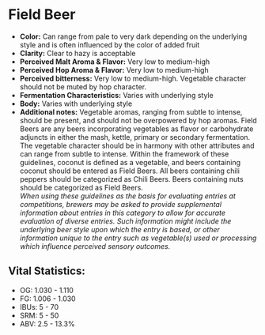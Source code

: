# Field Beer

- **Color:** Can range from pale to very dark depending on the underlying style and is often influenced by the color of added fruit
- **Clarity:** Clear to hazy is acceptable
- **Perceived Malt Aroma & Flavor:** Very low to medium-high
- **Perceived Hop Aroma & Flavor:** Very low to medium-high
- **Perceived bitterness:** Very low to medium-high. Vegetable character should not be muted by hop character.
- **Fermentation Characteristics:** Varies with underlying style
- **Body:** Varies with underlying style
- **Additional notes:** Vegetable aromas, ranging from subtle to intense, should be present, and should not be overpowered by hop aromas. Field Beers are any beers incorporating vegetables as flavor or carbohydrate adjuncts in either the mash, kettle, primary or secondary fermentation. The vegetable character should be in harmony with other attributes and can range from subtle to intense. Within the framework of these guidelines, coconut is defined as a vegetable, and beers containing coconut should be entered as Field Beers. All beers containing chili peppers should be categorized as Chili Beers. Beers containing nuts should be categorized as Field Beers. <br/>
_When using these guidelines as the basis for evaluating entries at competitions, brewers may be asked to provide supplemental information about entries in this category to allow for accurate evaluation of diverse entries. Such information might include the underlying beer style upon which the entry is based, or other information unique to the entry such as vegetable(s) used or processing which influence perceived sensory outcomes._

## Vital Statistics:

- OG: 1.030 - 1.110
- FG: 1.006 - 1.030
- IBUs: 5 - 70
- SRM: 5 - 50
- ABV: 2.5 - 13.3%
